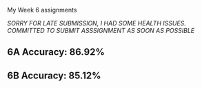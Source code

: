 My Week 6 assignments

*SORRY FOR LATE SUBMISSION, I HAD SOME HEALTH ISSUES. COMMITTED TO SUBMIT ASSSIGNMENT AS SOON AS POSSIBLE*

## 6A Accuracy: 86.92%
## 6B Accuracy: 85.12%
